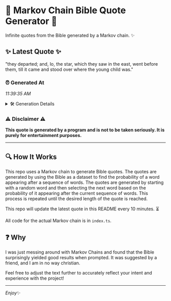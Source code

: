 # 📖 Markov Chain Bible Quote Generator 📖

Infinite quotes from the Bible generated by a Markov chain. ✨

## ✨ Latest Quote ✨
"they departed; and, lo, the star, which they saw in the east, went before them, till it came and stood over where the young child was."

### ⏰ Generated At
*11:39:35 AM*

<details>
    <summary>🛠️ Generation Details</summary>
    <p>
        <strong>🌱 Seed:</strong> they<br>
        <strong>🔄 Iterations:</strong> 25<br>
        <strong>📜 Context History:</strong><br>[ they ]: departed;<br>[ they, departed; ]: and,<br>[ they, departed;, and, ]: lo,<br>[ they, departed;, and,, lo, ]: the<br>[ they, departed;, and,, lo,, the ]: star,<br>[ they, departed;, and,, lo,, the, star, ]: which<br>[ departed;, and,, lo,, the, star,, which ]: they<br>[ and,, lo,, the, star,, which, they ]: saw<br>[ lo,, the, star,, which, they, saw ]: in<br>[ the, star,, which, they, saw, in ]: the<br>[ star,, which, they, saw, in, the ]: east,<br>[ which, they, saw, in, the, east, ]: went<br>[ they, saw, in, the, east,, went ]: before<br>[ saw, in, the, east,, went, before ]: them,<br>[ in, the, east,, went, before, them, ]: till<br>[ the, east,, went, before, them,, till ]: it<br>[ east,, went, before, them,, till, it ]: came<br>[ went, before, them,, till, it, came ]: and<br>[ before, them,, till, it, came, and ]: stood<br>[ them,, till, it, came, and, stood ]: over<br>[ till, it, came, and, stood, over ]: where<br>[ it, came, and, stood, over, where ]: the<br>[ came, and, stood, over, where, the ]: young<br>[ and, stood, over, where, the, young ]: child<br>[ stood, over, where, the, young, child ]: was.<br>
    </p>
</details>

### ⚠️ Disclaimer ⚠️
**This quote is generated by a program and is not to be taken seriously. It is purely for entertainment purposes.**

---

## 🔍 How It Works

This repo uses a Markov chain to generate Bible quotes. The quotes are generated by using the Bible as a dataset to find the probability of a word appearing after a sequence of words. The quotes are generated by starting with a random word and then selecting the next word based on the probability of it appearing after the current sequence of words. This process is repeated until the desired length of the quote is reached.

This repo will update the latest quote in this README every 10 minutes. ⏳

All code for the actual Markov chain is in `index.ts`.

## ❓ Why

I was just messing around with Markov Chains and found that the Bible surprisingly yielded good results when prompted. 
It was suggested by a friend, and I am in no way christian.

Feel free to adjust the text further to accurately reflect your intent and experience with the project!

---

*Enjoy*✨
